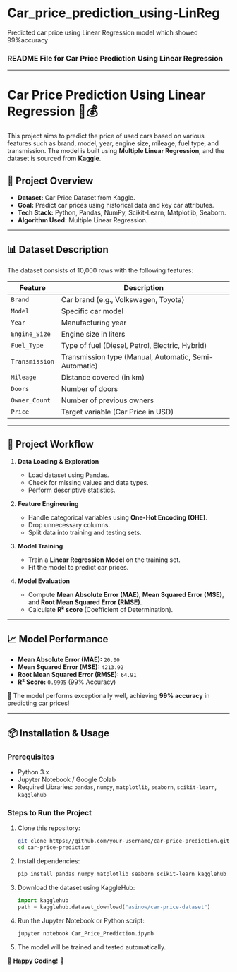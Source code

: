 # Car_price_prediction_using-LinReg
Predicted car price using Linear Regression model which showed 99%accuracy

### **README File for Car Price Prediction Using Linear Regression**

---

# **Car Price Prediction Using Linear Regression 🚗💰**
This project aims to predict the price of used cars based on various features such as brand, model, year, engine size, mileage, fuel type, and transmission. The model is built using **Multiple Linear Regression**, and the dataset is sourced from **Kaggle**.

## 📌 **Project Overview**
- **Dataset:** Car Price Dataset from Kaggle.
- **Goal:** Predict car prices using historical data and key car attributes.
- **Tech Stack:** Python, Pandas, NumPy, Scikit-Learn, Matplotlib, Seaborn.
- **Algorithm Used:** Multiple Linear Regression.

---

## 📊 **Dataset Description**
The dataset consists of 10,000 rows with the following features:

| Feature         | Description |
|----------------|------------|
| `Brand`        | Car brand (e.g., Volkswagen, Toyota) |
| `Model`        | Specific car model |
| `Year`         | Manufacturing year |
| `Engine_Size`  | Engine size in liters |
| `Fuel_Type`    | Type of fuel (Diesel, Petrol, Electric, Hybrid) |
| `Transmission` | Transmission type (Manual, Automatic, Semi-Automatic) |
| `Mileage`      | Distance covered (in km) |
| `Doors`        | Number of doors |
| `Owner_Count`  | Number of previous owners |
| `Price`        | Target variable (Car Price in USD) |

---

## 🔧 **Project Workflow**
1. **Data Loading & Exploration**
   - Load dataset using Pandas.
   - Check for missing values and data types.
   - Perform descriptive statistics.

2. **Feature Engineering**
   - Handle categorical variables using **One-Hot Encoding (OHE)**.
   - Drop unnecessary columns.
   - Split data into training and testing sets.

3. **Model Training**
   - Train a **Linear Regression Model** on the training set.
   - Fit the model to predict car prices.

4. **Model Evaluation**
   - Compute **Mean Absolute Error (MAE)**, **Mean Squared Error (MSE)**, and **Root Mean Squared Error (RMSE)**.
   - Calculate **R² score** (Coefficient of Determination).

---

## 📈 **Model Performance**
- **Mean Absolute Error (MAE):** `20.00`
- **Mean Squared Error (MSE):** `4213.92`
- **Root Mean Squared Error (RMSE):** `64.91`
- **R² Score:** `0.9995` (99% Accuracy)

🚀 The model performs exceptionally well, achieving **99% accuracy** in predicting car prices!

---

## 📦 **Installation & Usage**
### **Prerequisites**
- Python 3.x
- Jupyter Notebook / Google Colab
- Required Libraries: `pandas`, `numpy`, `matplotlib`, `seaborn`, `scikit-learn`, `kagglehub`

### **Steps to Run the Project**
1. Clone this repository:
   ```bash
   git clone https://github.com/your-username/car-price-prediction.git
   cd car-price-prediction
   ```
2. Install dependencies:
   ```bash
   pip install pandas numpy matplotlib seaborn scikit-learn kagglehub
   ```
3. Download the dataset using KaggleHub:
   ```python
   import kagglehub
   path = kagglehub.dataset_download("asinow/car-price-dataset")
   ```
4. Run the Jupyter Notebook or Python script:
   ```bash
   jupyter notebook Car_Price_Prediction.ipynb
   ```
5. The model will be trained and tested automatically.


🚀 **Happy Coding!** 🚀
